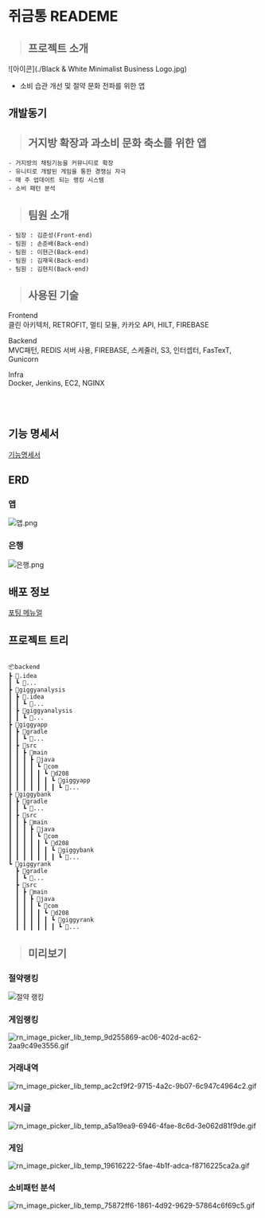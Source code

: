 # 쥐금통 READEME

> ## 프로젝트 소개
![아이콘](./Black & White Minimalist Business Logo.jpg)

- 소비 습관 개선 및 절약 문화 전파를 위한 앱
## **개발동기**

><h2>거지방 확장과 과소비 문화 축소를 위한 앱</h2>

    - 거지방의 채팅기능을 커뮤니티로 확장
    - 유니티로 개발된 게임을 통한 경쟁심 자극
    - 매 주 업데이트 되는 랭킹 시스템
    - 소비 패턴 분석

    

> ## 팀원 소개

    - 팀장 : 김준성(Front-end)
    - 팀원 : 손준배(Back-end)
    - 팀원 : 이현근(Back-end)
    - 팀원 : 김재욱(Back-end)
    - 팀원 : 김현지(Back-end)


>## **사용된 기술**
Frontend<br>
클린 아키텍처, RETROFIT, 멀티 모듈, 카카오 API, HILT, FIREBASE

Backend<br>
MVC패턴, REDIS 서버 사용, FIREBASE, 스케줄러, S3, 인터셉터, FasTexT, Gunicorn

Infra<br>
Docker, Jenkins, EC2, NGINX

<br><br>

## 기능 명세서
[기능명세서](https://spring-tsunami-dca.notion.site/700d875ac1944edaa415a18d61c69b9f?pvs=4)
 

 ## ERD
 ### 앱
![앱.png](./앱.png)
 ### 은행
![은행.png](./은행.png)
 ## 배포 정보 
    
[포팅 메뉴얼](./exec/쥐금통_포팅_메뉴얼.docx)

 ## 프로젝트 트리
 ```

📦backend
 ┣ 📂.idea
 ┃ ┗ 📜...
 ┣ 📂giggyanalysis
 ┃ ┣ 📂.idea
 ┃ ┃ ┗ 📜...
 ┃ ┣ 📂giggyanalysis
 ┃ ┃ ┗ 📜...
 ┣ 📂giggyapp
 ┃ ┣ 📂gradle
 ┃ ┃ ┗ 📜...
 ┃ ┣ 📂src
 ┃ ┃ ┣ 📂main
 ┃ ┃ ┃ ┣ 📂java
 ┃ ┃ ┃ ┃ ┗ 📂com
 ┃ ┃ ┃ ┃ ┃ ┗ 📂d208
 ┃ ┃ ┃ ┃ ┃ ┃ ┗ 📂giggyapp
 ┃ ┃ ┃ ┃ ┃ ┃ ┃ ┗ 📜...
 ┣ 📂giggybank
 ┃ ┣ 📂gradle
 ┃ ┃ ┗ 📜...
 ┃ ┣ 📂src
 ┃ ┃ ┣ 📂main
 ┃ ┃ ┃ ┣ 📂java
 ┃ ┃ ┃ ┃ ┗ 📂com
 ┃ ┃ ┃ ┃ ┃ ┗ 📂d208
 ┃ ┃ ┃ ┃ ┃ ┃ ┗ 📂giggybank
 ┃ ┃ ┃ ┃ ┃ ┃ ┃ ┗ 📜...
 ┗ 📂giggyrank
   ┣ 📂gradle
   ┃ ┗ 📜...
   ┣ 📂src
   ┃ ┣ 📂main
   ┃ ┃ ┣ 📂java
   ┃ ┃ ┃ ┗ 📂com
   ┃ ┃ ┃ ┃ ┗ 📂d208
   ┃ ┃ ┃ ┃ ┃ ┗ 📂giggyrank
   ┃ ┃ ┃ ┃ ┃ ┃ ┗ 📜...

```

>## **미리보기**

### 절약랭킹
![절약 랭킹](./rn_image_picker_lib_temp_8e8f2292-d122-442a-9f47-29f3cdc7fea9.gif)
### 게임랭킹
![rn_image_picker_lib_temp_9d255869-ac06-402d-ac62-2aa9c49e3556.gif](./rn_image_picker_lib_temp_9d255869-ac06-402d-ac62-2aa9c49e3556.gif)


### 거래내역
![rn_image_picker_lib_temp_ac2cf9f2-9715-4a2c-9b07-6c947c4964c2.gif](./rn_image_picker_lib_temp_ac2cf9f2-9715-4a2c-9b07-6c947c4964c2.gif)

### 게시글
![rn_image_picker_lib_temp_a5a19ea9-6946-4fae-8c6d-3e062d81f9de.gif](./rn_image_picker_lib_temp_a5a19ea9-6946-4fae-8c6d-3e062d81f9de.gif)

### 게임
![rn_image_picker_lib_temp_19616222-5fae-4b1f-adca-f8716225ca2a.gif](./rn_image_picker_lib_temp_19616222-5fae-4b1f-adca-f8716225ca2a.gif)
### 소비패턴 분석
![rn_image_picker_lib_temp_75872ff6-1861-4d92-9629-57864c6f69c5.gif](./rn_image_picker_lib_temp_75872ff6-1861-4d92-9629-57864c6f69c5.gif)
